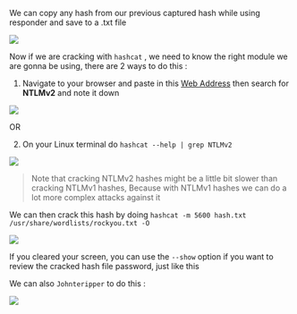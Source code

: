 We can copy any hash from our previous captured hash while using responder and save to a .txt file

![](https://i.imgur.com/j4Lw2XY.png)

Now if we are cracking with `hashcat` , we need to know the right module we are gonna be using, there are 2 ways to do this :

1. Navigate to your browser and paste in this [Web Address](https://hashcat.net/wiki/doku.php?id=example_hashes) then search for **NTLMv2** and note it down

![](https://i.imgur.com/VfgVezC.png)

OR

2.  On your Linux terminal do `hashcat --help | grep NTLMv2`

![](https://i.imgur.com/toyU1IY.png)

> Note that cracking NTLMv2 hashes might be a little bit slower than cracking NTLMv1 hashes, Because with NTLMv1 hashes we can do a lot more complex attacks  against it

We can then crack this hash by doing `hashcat -m 5600 hash.txt /usr/share/wordlists/rockyou.txt -O`

![](https://i.imgur.com/YtPIx11.png)

If you cleared your screen, you can use the `--show` option if you want to review the cracked hash file password, just like this

We can also `Johnteripper` to do this :

![](https://i.imgur.com/DPBPDGk.png)

